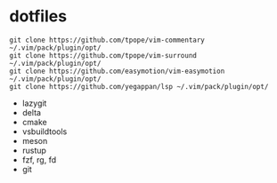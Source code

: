 # dotfiles

```shell
git clone https://github.com/tpope/vim-commentary ~/.vim/pack/plugin/opt/
git clone https://github.com/tpope/vim-surround ~/.vim/pack/plugin/opt/
git clone https://github.com/easymotion/vim-easymotion ~/.vim/pack/plugin/opt/
git clone https://github.com/yegappan/lsp ~/.vim/pack/plugin/opt/
```

 - lazygit
 - delta
 - cmake
 - vsbuildtools
 - meson
 - rustup
 - fzf, rg, fd
 - git
